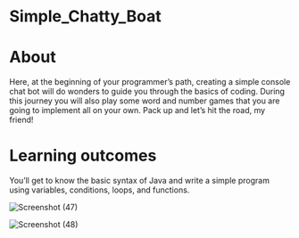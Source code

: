 # Simple_Chatty_Boat
# About
Here, at the beginning of your programmer’s path, creating a simple console chat bot will do wonders to guide you through the basics of coding. During this journey you will also play some word and number games that you are going to implement all on your own. Pack up and let’s hit the road, my friend!
# Learning outcomes
You’ll get to know the basic syntax of Java and write a simple program using variables, conditions, loops, and functions.

![Screenshot (47)](https://user-images.githubusercontent.com/59281742/78594175-6fbe6480-7865-11ea-92cd-f54445fb9115.png)

![Screenshot (48)](https://user-images.githubusercontent.com/59281742/78594212-7fd64400-7865-11ea-9b7b-b57d47145e92.png)


